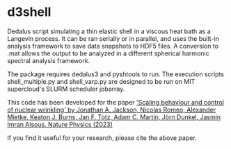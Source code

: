 # d3shell

Dedalus script simulating a thin elastic shell in a viscous heat bath as a Langevin process. It can be ran serially or in parallel, and uses the built-in analysis framework to save data snapshots to HDF5 files. A conversion to .mat allows the output to be analyzed in a different spherical harmonic
spectral analysis framework.

The package requires dedalus3 and pyshtools to run. The execution scripts shell_multiple.py and shell_varp.py are designed to be run on MIT supercloud's SLURM scheduler jobarray.

This code has been developed for the paper ['Scaling behaviour and control of nuclear wrinkling' by Jonathan A. Jackson, Nicolas Romeo, Alexander Mietke, Keaton J. Burns, Jan F. Totz, Adam C. Martin, Jörn Dunkel, Jasmin Imran Alsous. Nature Physics (2023)](https://doi.org/10.1038/s41567-023-02216-y) 

If you find it useful for your research, please cite the above paper.
